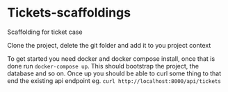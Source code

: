 # Tickets-scaffoldings
Scaffolding for ticket case

Clone the project, delete the git folder and add it to you project context

To get started you need docker and docker compose install, once that is done run `docker-compose up`. 
This should bootstrap the project, the database and so on. Once up you should be able to curl some thing to that end 
the existing api endpoint
eg. `curl http://localhost:8000/api/tickets`
